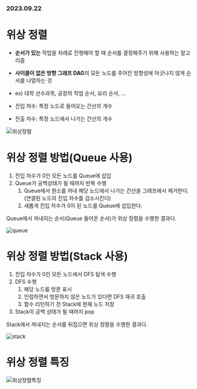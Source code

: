 ### 2023.09.22
# 위상 정렬
- **순서가 있는** 작업을 차례로 진행해야 할 때 순서를 결정해주기 위해 사용하는 알고리즘
- **사이클이 없은 방향 그래프 DAG**의 모든 노드를 주어진 방향성에 어긋나지 않게 순서를 나열하는 것
- ex) 대학 선수과목, 공장의 작업 순서, 요리 순서, ...

- 진입 차수: 특정 노드로 들어오는 간선의 개수
- 진출 차수: 특정 노드에서 나가는 간선의 개수

![위상정렬](https://github.com/namoo1818/TIL/assets/50236187/4a449f56-84f5-4fbd-8059-437a611b73a6)

# 위상 정렬 방법(Queue 사용)
1. 진입 차수가 0인 모든 노드를 Queue에 삽입  
2. Queue가 공백상태가 될 때까지 반복 수행  
   1. Queue에서 원소를 꺼내 해당 노드에서 나가는 간선을 그래프에서 제거한다.  
      (연결된 노드의 진입 차수를 감소시킨다)  
   2. 새롭게 진입 차수가 0이 된 노드를 Queue에 삽입한다.

Queue에서 꺼내지는 순서(Queue 들어온 순서)가 위상 정렬을 수행한 결과다.  

![queue](https://github.com/namoo1818/TIL/assets/50236187/4d8ec371-8c3d-4539-895f-aad0ecb016c7)

# 위상 정렬 방법(Stack 사용)
1. 진입 차수가 0인 모든 노드에서 DFS 탐색 수행
2. DFS 수행
   1. 해당 노드를 방문 표시
   2. 인접하면서 방문하지 않은 노드가 있다면 DFS 재귀 호출
   3. 함수 리턴하기 전 Stack에 현재 노드 저장
3. Stack이 공백 상태가 될 때까지 pop

Stack에서 꺼내지는 순서를 뒤집으면 위상 정렬을 수행한 결과다.

![stack](https://github.com/namoo1818/TIL/assets/50236187/cb026886-b713-4925-872a-c7bd146e31ef)

# 위상 정렬 특징
![위상정렬특징](https://github.com/namoo1818/TIL/assets/50236187/8850ed4f-e0f6-4807-9179-fcb690e05609)

